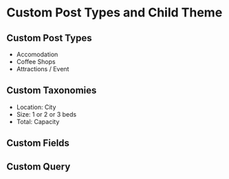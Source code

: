 # Custom Post Types and Child Theme

## Custom Post Types

* Accomodation
* Coffee Shops
* Attractions / Event

## Custom Taxonomies
* Location: City
* Size: 1 or 2 or 3 beds
* Total: Capacity

## Custom Fields


## Custom Query
